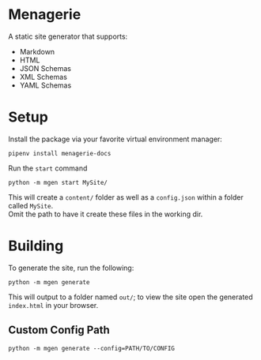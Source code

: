 # Menagerie

A static site generator that supports:

- Markdown
- HTML
- JSON Schemas
- XML Schemas
- YAML Schemas

# Setup

Install the package via your favorite virtual environment manager:

```shell
pipenv install menagerie-docs
```

Run the `start` command

```shell
python -m mgen start MySite/
```

This will create a `content/` folder as well as a `config.json` within a folder called `MySite`.  
Omit the path to have it create these files in the working dir.

# Building

To generate the site, run the following:

```shell
python -m mgen generate
```

This will output to a folder named `out/`; to view the site open the generated `index.html` in your browser.

## Custom Config Path

```shell
python -m mgen generate --config=PATH/TO/CONFIG
```
